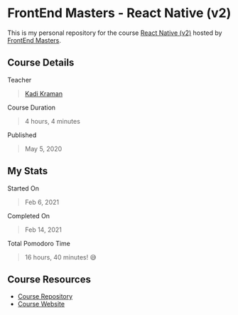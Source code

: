 # FrontEnd Masters - React Native (v2)

This is my personal repository for the course [React Native (v2)](https://frontendmasters.com/courses/react-native-v2/) hosted by [FrontEnd Masters](https://frontendmasters.com/).

## Course Details

Teacher

> [Kadi Kraman](https://twitter.com/kadikraman)

Course Duration

> 4 hours, 4 minutes

Published

> May 5, 2020

## My Stats

Started On

> Feb 6, 2021

Completed On

> Feb 14, 2021

Total Pomodoro Time

> 16 hours, 40 minutes! 😅

## Course Resources

- [Course Repository](https://github.com/kadikraman/react-native-v2)
- [Course Website](https://kadikraman.github.io/react-native-v2/)
